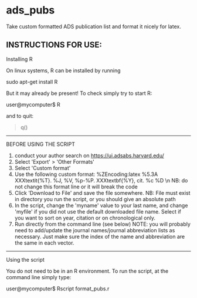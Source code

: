 # ads_pubs
Take custom formatted ADS publication list and format it nicely for latex.

INSTRUCTIONS FOR USE:
-----------
Installing R

On linux systems, R can be installed by running

sudo apt-get install R

But it may already be present!  To check simply try to start R:

user@mycomputer$ R

and to quit:

> q()
-----------
BEFORE USING THE SCRIPT

1) conduct your author search on https://ui.adsabs.harvard.edu/
2) Select 'Export' > 'Other Formats'
3) Select 'Custom format'
4) Use the following custom format:
   %ZEncoding:latex %5.3A XXXtextit{%T}. %J, %V, %p-%P. XXXtextbf{%Y}, cit. %c %D  \n
      NB: do not change this format line or it will break the code
5) Click 'Download to File' and save the file somewhere.
      NB: File must exist in directory you run the script, or you should give an absolute path
6) In the script, change the 'myname' value to your last name, and change 'myfile' if you did not use the default downloaded file name. Select if you want to sort on year, citation or on chronological only.
7) Run directly from the command line (see below)
NOTE: you will probably need to add/update the journal names/journal abbreviation lists as necessary. Just make sure the index of the name and abbreviation are the same in each vector. 

-----------
Using the script

You do not need to be in an R environment. To run the script, at the command line simply type:

user@mycomputer$ Rscript format_pubs.r
